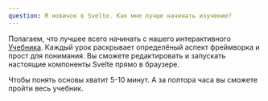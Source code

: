 ```yaml
---
question: Я новичок в Svelte. Как мне лучше начинать изучение?
---
```


Полагаем, что лучшее всего начинать с нашего интерактивного [Учебника](https://svelte.dev/tutorial). Каждый урок раскрывает определёный аспект фреймворка и прост для понимания. Вы сможете редактировать и запускать настоящие компоненты Svelte прямо в браузере.

Чтобы понять основы хватит 5-10 минут. А за полтора часа вы сможете пройти весь учебник.